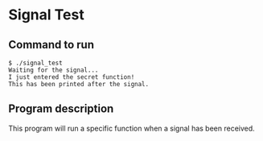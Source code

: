 # Signal Test

## Command to run
```console
$ ./signal_test
Waiting for the signal...
I just entered the secret function!
This has been printed after the signal.
```

## Program description
This program will run a specific function when a signal has been received.
